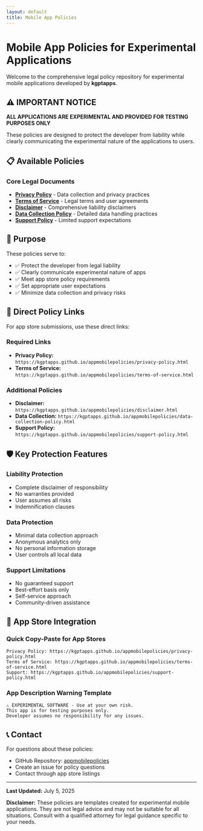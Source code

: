 ```yaml
---
layout: default
title: Mobile App Policies
---
```


# Mobile App Policies for Experimental Applications

Welcome to the comprehensive legal policy repository for experimental mobile applications developed by **kgptapps**.

## ⚠️ IMPORTANT NOTICE

**ALL APPLICATIONS ARE EXPERIMENTAL AND PROVIDED FOR TESTING PURPOSES ONLY**

These policies are designed to protect the developer from liability while clearly communicating the experimental nature of the applications to users.

## 📋 Available Policies

### Core Legal Documents

- **[Privacy Policy](privacy-policy.html)** - Data collection and privacy practices
- **[Terms of Service](terms-of-service.html)** - Legal terms and user agreements  
- **[Disclaimer](disclaimer.html)** - Comprehensive liability disclaimers
- **[Data Collection Policy](data-collection-policy.html)** - Detailed data handling practices
- **[Support Policy](support-policy.html)** - Limited support expectations

## 🎯 Purpose

These policies serve to:
- ✅ Protect the developer from legal liability
- ✅ Clearly communicate experimental nature of apps
- ✅ Meet app store policy requirements
- ✅ Set appropriate user expectations
- ✅ Minimize data collection and privacy risks

## 🔗 Direct Policy Links

For app store submissions, use these direct links:

### Required Links
- **Privacy Policy:** `https://kgptapps.github.io/appmobilepolicies/privacy-policy.html`
- **Terms of Service:** `https://kgptapps.github.io/appmobilepolicies/terms-of-service.html`

### Additional Policies
- **Disclaimer:** `https://kgptapps.github.io/appmobilepolicies/disclaimer.html`
- **Data Collection:** `https://kgptapps.github.io/appmobilepolicies/data-collection-policy.html`
- **Support Policy:** `https://kgptapps.github.io/appmobilepolicies/support-policy.html`

## 🛡️ Key Protection Features

### Liability Protection
- Complete disclaimer of responsibility
- No warranties provided
- User assumes all risks
- Indemnification clauses

### Data Protection
- Minimal data collection approach
- Anonymous analytics only
- No personal information storage
- User controls all local data

### Support Limitations
- No guaranteed support
- Best-effort basis only
- Self-service approach
- Community-driven assistance

## 📱 App Store Integration

### Quick Copy-Paste for App Stores
```
Privacy Policy: https://kgptapps.github.io/appmobilepolicies/privacy-policy.html
Terms of Service: https://kgptapps.github.io/appmobilepolicies/terms-of-service.html
Support: https://kgptapps.github.io/appmobilepolicies/support-policy.html
```

### App Description Warning Template
```
⚠️ EXPERIMENTAL SOFTWARE - Use at your own risk. 
This app is for testing purposes only.
Developer assumes no responsibility for any issues.
```

## 📞 Contact

For questions about these policies:
- GitHub Repository: [appmobilepolicies](https://github.com/kgptapps/appmobilepolicies)
- Create an issue for policy questions
- Contact through app store listings

---

**Last Updated:** July 5, 2025

**Disclaimer:** These policies are templates created for experimental mobile applications. They are not legal advice and may not be suitable for all situations. Consult with a qualified attorney for legal guidance specific to your needs.
